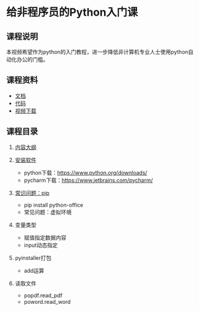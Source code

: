 # 给非程序员的Python入门课

## 课程说明
本视频希望作为python的入门教程，进一步降低非计算机专业人士使用python自动化办公的门槛。

## 课程资料
- [文档](https://github.com/CoderWanFeng/python-office.com/tree/course/docs)
- [代码](https://github.com/CoderWanFeng/python-office.com/tree/course/code)
- [视频下载](https://mp.weixin.qq.com/s/NaDDcn-X8aruVHBvWmHXUQ)

## 课程目录
1. [内容大纲](https://www.bilibili.com/video/BV18g411h7jJ)

2. [安装软件](https://www.bilibili.com/video/BV1sy4y1q7zH/)
    - python下载：https://www.python.org/downloads/
    - pycharm下载：https://www.jetbrains.com/pycharm/

3. [常识问题：pip](https://www.bilibili.com/video/BV1y54y1i78U?p=12)
    - pip install python-office
    - 常见问题：虚拟环境

4. 变量类型
    - 赋值指定数据内容
    - input动态指定

5. pyinstaller打包
    - add运算

6. 读取文件
    - popdf.read_pdf
    - poword.read_word